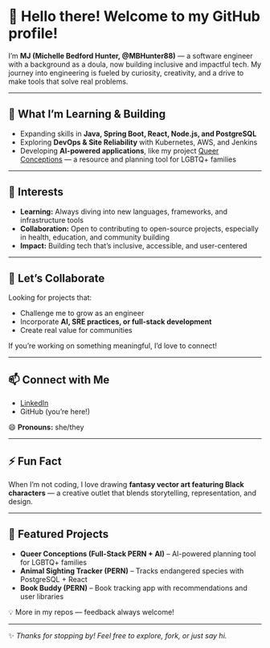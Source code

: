 # 👋 Hello there! Welcome to my GitHub profile!  

I’m **MJ (Michelle Bedford Hunter, @MBHunter88)** — a software engineer with a background as a doula, now building inclusive and impactful tech. My journey into engineering is fueled by curiosity, creativity, and a drive to make tools that solve real problems.  

---

## 🌱 What I’m Learning & Building
- Expanding skills in **Java, Spring Boot, React, Node.js, and PostgreSQL**  
- Exploring **DevOps & Site Reliability** with Kubernetes, AWS, and Jenkins  
- Developing **AI-powered applications**, like my project [Queer Conceptions](https://queerconceptions.up.railway.app/) — a resource and planning tool for LGBTQ+ families  

---

## 👀 Interests
- **Learning:** Always diving into new languages, frameworks, and infrastructure tools  
- **Collaboration:** Open to contributing to open-source projects, especially in health, education, and community building  
- **Impact:** Building tech that’s inclusive, accessible, and user-centered  

---

## 💞️ Let’s Collaborate
Looking for projects that:  
- Challenge me to grow as an engineer  
- Incorporate **AI, SRE practices, or full-stack development**  
- Create real value for communities  

If you’re working on something meaningful, I’d love to connect!  

---

## 📫 Connect with Me
- [LinkedIn](https://www.linkedin.com/in/michelle-bedfordhunter)  
- GitHub (you’re here!)  

😄 **Pronouns:** she/they  

---

## ⚡ Fun Fact
When I’m not coding, I love drawing **fantasy vector art featuring Black characters** — a creative outlet that blends storytelling, representation, and design.  

---

## 🔗 Featured Projects
- **Queer Conceptions (Full-Stack PERN + AI)** – AI-powered planning tool for LGBTQ+ families  
- **Animal Sighting Tracker (PERN)** – Tracks endangered species with PostgreSQL + React  
- **Book Buddy (PERN)** – Book tracking app with recommendations and user libraries  

💡 More in my repos — feedback always welcome!  

---

✨ *Thanks for stopping by! Feel free to explore, fork, or just say hi.*  


<!---
MBHunter88/MBHunter88 is a ✨ special ✨ repository because its `README.md` (this file) appears on your GitHub profile.
You can click the Preview link to take a look at your changes.
--->

